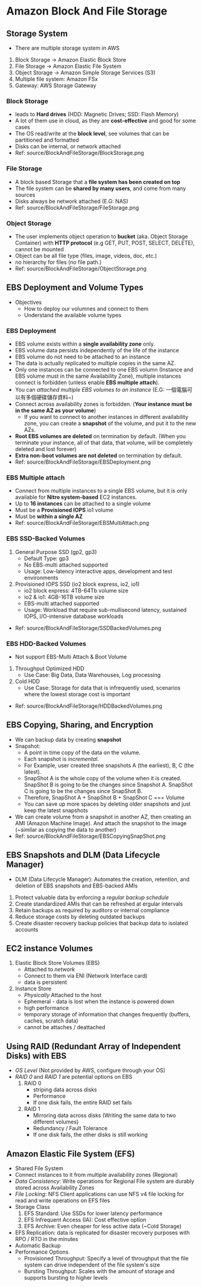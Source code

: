 # Amazon Block And File Storage

## Storage System
* There are multiple storage system in AWS
1. Block Storage -> Amazon Elastic Block Store
2. File Storage -> Amazon Elastic File System
3. Object Storage -> Amazon Simple Storage Services (S3)
4. Multiple file system: Amazon FSx
5. Gateway: AWS Storage Gateway

### Block Storage
* leads to **Hard drives** (HDD: Magnetic Drives; SSD: Flash Memory) 
* A lot of them use in cloud, as they are **cost-effective** and good for some cases
* The OS read/write at the **block level**, see volumes that can be partitioned and formatted 
* Disks can be internal, or network attached
* Ref: source/BlockAndFileStorage/BlockStorage.png

### File Storage 
* A block based Storage that a **file system has been created on top**
* The file system can be **shared by many users**, and come from many sources
* Disks always be network attached (E.G: NAS)
* Ref: source/BlockAndFileStorage/FileStorage.png

### Object Storage
* The user implements object operation to **bucket** (aka. Object Storage Container) with **HTTP protocol** (e.g GET, PUT, POST, SELECT, DELETE), cannot be mounted
* Object can be all file type (files, image, videos, doc, etc.)
* no hierarchy for files (no file path.)
* Ref: source/BlockAndFileStorage/ObjectStorage.png

## EBS Deployment and Volume Types
* Objectives
  * How to deploy our volumnes and connect to them
  * Understand the available volume types

### EBS Deployment
* EBS volume exists within a **single availability zone** only. 
* EBS volume data persists independently of the life of the instance
* EBS volume do not need to be attached to an instance
* The data is actually replicated to multiple copies in the same AZ. 
* Only one instances can be connected to one EBS volumn (Instance and EBS volume must in the same Availability Zone), multiple instances connect is forbidden (unless enable **EBS multiple attach**).
* You can *attached multiple EBS volumes to an instance* (E.G: 一個電腦可以有多個硬碟儲存資料~)
* Connect across availability zones is forbidden. (**Your instance must be in the same AZ as your volume**)
  * If you want to connect to another instances in different availability zone, you can create a **snapshot** of the volume, and put it to the new AZs.
* **Root EBS volumes are deleted** on termination by default. (When you terminate your instance, all of that data, that volume, will be completely deleted and lost forever)
* **Extra non-boot volumes are not deleted** on termination by default.
* Ref: source/BlockAndFileStorage/EBSDeployment.png

### EBS Multiple attach
* Connect from multiple instances to a single EBS volume, but it is only available for **Nitro system-based** EC2 instances.
* Up to **16 instances** can be attached to a single volume
* Must be a **Provisioned IOPS** io1 volume
* Must be **within a single AZ**
* Ref: source/BlockAndFileStorage/EBSMultiAttach.png

### EBS SSD-Backed Volumes
1. General Purpose SSD (gp2, gp3)
   * Default Type: gp3 
   * No EBS-multi attached supported
   * Usage: Low-latency interactive apps, development and test environments
2. Provisioned IOPS SSD (io2 block express, io2, io1)
   * io2 block express: 4TB-64Tb volume size
   * io2 & io1: 4GB-16TB volume size 
   * EBS-multi attached supported
   * Usage: Workload that require sub-mullisecond latency, sustained IOPS, I/O-intensive database workloads
* Ref: source/BlockAndFileStorage/SSDBackedVolumes.png

### EBS HDD-Backed Volumes
* Not support EBS-Multi Attach & Boot Volume
1. Throughput Optimized HDD
   * Use Case: Big Data, Data Warehouses, Log processing
2. Cold HDD
   * Use Case: Storage for data that is infrequently used, scenarios where the lowest storage cost is important
* Ref: source/BlockAndFileStorage/HDDBackedVolumes.png

## EBS Copying, Sharing, and Encryption
* We can backup data by creating **snapshot**
* Snapshot: 
  * A point in time copy of the data on the volume. 
  * Each snapshot is *incremental*.
  * For Example, user created three snapshots A (the earliest), B, C (the latest).
  * SnapShot A is the whole copy of the volume when it is created. SnapShot B is going to be the changes since Snapshot A. SnapShot C is going to be the changes since SnapShot B.
  * Therefore, SnapShot A + SnapShot B + SnapShot C === Volume
  * You can save up more spaces by deleting older snapshots and just keep the latest snapshots
* We can create volume from a snapshot in another AZ, then creating an AMI (Amazon Machine Image). And attach the snapshot to the image (~similar as copying the data to another)
* Ref: source/BlockAndFileStorage/EBSCopyingSnapShot.png

## EBS Snapshots and DLM (Data Lifecycle Manager)
* DLM (Data Lifecycle Manager): Automates the creation, retention, and deletion of EBS snapshots and EBS-backed AMIs
1. Protect valuable data by enforcing a *regular backup schedule*
2. Create standardized AMIs that can be refreshed at ergular intervals
3. Retain backups as required by auditors or internal compliance
4. Reduce storage costs by deleting outdated backups
5. Create disaster recovery backup policies that backup data to isolated accounts

## EC2 instance Volumes
1. Elastic Block Store Volumes (EBS)
   * Attached to *network*
   * Connect to them via ENI (Network Interface card)
   * data is persistent
2. Instance Store
   * *Physically* Attached to the host
   * Ephemeral - data is lost when the instance is powered down
   * high performance
   * temporary storage of information that changes frequently (buffers, caches, scratch data)
   * cannot be attaches / deattached

## Using RAID (Redundant Array of Independent Disks) with EBS
* *OS Level* (Not provided by AWS, configure through your OS)
* *RAID 0* and *RAID 1* are potential options on EBS
   1. RAID 0
      * striping data across disks 
      * Performance
      * If one disk fails, the entire RAID set fails
   2. RAID 1
      * Mirroring data across disks (Writing the same data to two different volumes)
      * Redundancy / Fault Tolerance
      * If one disk fails, the other disks is still working

## Amazon Elastic File System (EFS)
* Shared File System
* Connect instances to it from multiple availability zones (Regional)
* *Data Consistency*: Write operations for Regional File system are durably stored across Availability Zones
* *File Locking*: NFS Client applications can use NFS v4 file locking for read and write operations on EFS files
* Storage Class
  1. EFS Standard: Use SSDs for lower latency performance
  2. EFS Infrequent Access (IA): Cost effective option
  3. EFS Archive: Even cheaper for less active data (~Cold Storage)
* EFS Replication: data is replicated for disaster recovery purposes with RPO / RTO in the minutes
* Automatic Backup
* Performance Options
  * Provisioned Throughput: Specify a level of throughput that the file system can drive independent of the file system's size
  * Bursting Throughput: Scales with the amount of storage and supports bursting to higher levels
